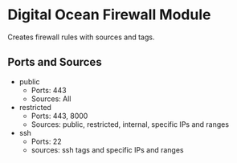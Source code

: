 # Digital Ocean Firewall Module

Creates firewall rules with sources and tags.

## Ports and Sources

* public
    * Ports: 443
    * Sources: All
* restricted
    * Ports: 443, 8000
    * Sources: public, restricted, internal, specific IPs and ranges
* ssh
    * Ports: 22
    * sources: ssh tags and specific IPs and ranges
